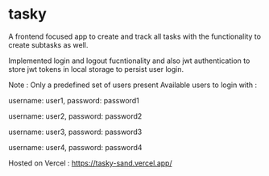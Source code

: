 # tasky

A frontend focused app to create and track all tasks with the functionality to create subtasks as well.

Implemented login and logout fucntionality and also jwt authentication to store jwt tokens in local storage to persist user login.

Note : Only a predefined set of users present
Available users to login with :

username: user1, password: password1

username: user2, password: password2

username: user3, password: password3

username: user4, password: password4

Hosted on Vercel : https://tasky-sand.vercel.app/
